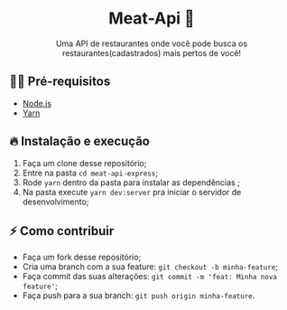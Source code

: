 <h1 align="center">
  Meat-Api 🍕
</h1>

<p align="center">Uma API de restaurantes onde você pode busca os restaurantes(cadastrados) mais pertos de você!</p>

## ✋🏻 Pré-requisitos

- [Node.js](https://nodejs.org/en/)
- [Yarn](https://yarnpkg.com/pt-BR/docs/install)

## 🔥 Instalação e execução

1. Faça um clone desse repositório;
2. Entre na pasta `cd meat-api-express`;
3. Rode `yarn` dentro da pasta para instalar as dependências ;
4. Na pasta execute `yarn dev:server` pra iniciar o servidor de desenvolvimento;

## ⚡️ Como contribuir

- Faça um fork desse repositório;
- Cria uma branch com a sua feature: `git checkout -b minha-feature`;
- Faça commit das suas alterações: `git commit -m 'feat: Minha nova feature'`;
- Faça push para a sua branch: `git push origin minha-feature`.

